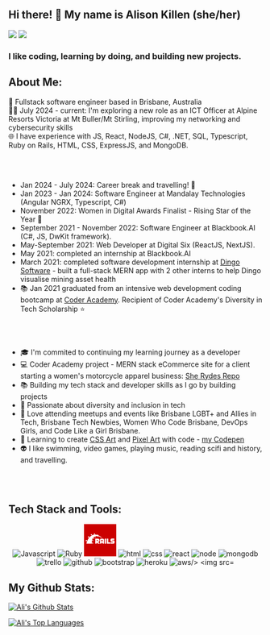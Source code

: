 ## Hi there! 👋 My name is Alison Killen (she/her)

[<img src="https://img.shields.io/badge/Twitter-1DA1F2?style=for-the-badge&logo=twitter&logoColor=white" />](https://twitter.com/alikillenit)
[<img src="https://img.shields.io/badge/LinkedIn-0077B5?style=for-the-badge&logo=linkedin&logoColor=white"/>](https://www.linkedin.com/in/alison-killen-2327a059/)


### I like coding, learning by doing, and building new projects. 

## About Me:

:wave: Fullstack software engineer based in Brisbane, Australia <br>
:woman_technologist: July 2024 - current: I'm exploring a new role as an ICT Officer at Alpine Resorts Victoria at Mt Buller/Mt Stirling, improving my networking and cybersecurity skills <br>
:globe_with_meridians: I have experience with JS, React, NodeJS, C#, .NET, SQL, Typescript, Ruby on Rails, HTML, CSS, ExpressJS, and MongoDB. <br>


<br>
<br>

- Jan 2024 - July 2024: Career break and travelling! :evergreen_tree:
- Jan 2023 - Jan 2024: Software Engineer at Mandalay Technologies (Angular NGRX, Typescript, C#)
- November 2022: Women in Digital Awards Finalist - Rising Star of the Year :confetti_ball:
- September 2021 - November 2022: Software Engineer at Blackbook.AI (C#, JS, DwKit framework).
- May-September 2021: Web Developer at Digital Six (ReactJS, NextJS).
- May 2021: completed an internship at Blackbook.AI
- March 2021: completed software development internship at [Dingo Software](https://www.dingo.com/) - built a full-stack MERN app with 2 other interns to help Dingo visualise mining asset health
- :books: Jan 2021 graduated from an intensive web development coding bootcamp at [Coder Academy](https://coderacademy.edu.au/). Recipient of Coder Academy's Diversity in Tech Scholarship :star:

<br>
<br>

- :mortar_board: I'm commited to continuing my learning journey as a developer 
- :computer: Coder Academy project - MERN stack eCommerce site for a client starting a women's motorcycle apparel business: [She Rydes Repo](https://github.com/alikillen/She_Rydes)
- :books: Building my tech stack and developer skills as I go by building projects
- :rainbow: Passionate about diversity and inclusion in tech
- :pizza: Love attending meetups and events like Brisbane LGBT+ and Allies in Tech, Brisbane Tech Newbies, Women Who Code Brisbane, DevOps Girls, and Code Like a Girl Brisbane.
- :art: Learning to create [CSS Art](https://github.com/alikillen/css_art) and [Pixel Art](https://github.com/alikillen/pixel_art) with code - [my Codepen](https://codepen.io/alikillen)
- :alien: I like swimming, video games, playing music, reading scifi and history, and travelling.

<br>
<br>

## Tech Stack and Tools:
<p align="center">
<img src="https://img.icons8.com/dusk/64/000000/javascript.png" alt="Javascript"/>
<img src="https://img.icons8.com/color/48/000000/ruby-programming-language.png" alt="Ruby"/>
<img src="./img/rails.png" alt="Ruby on Rails"/>
<img src="https://img.icons8.com/nolan/64/html-filetype.png" alt="html" />
<img src="https://img.icons8.com/nolan/64/css-filetype.png" alt="css" />
<img src="https://img.icons8.com/nolan/64/react-native.png" alt="react" />
<img src="https://img.icons8.com/color/96/000000/nodejs.png" alt="node"/>
<img src="https://img.icons8.com/color/48/000000/mongodb.png" alt="mongodb"/>


<img src="https://img.icons8.com/nolan/64/trello.png" alt="trello" />
<img src="https://img.icons8.com/nolan/64/github.png" alt="github" />
<img src="https://img.icons8.com/color/48/000000/bootstrap.png" alt="bootstrap" />
<img src="https://img.icons8.com/color/48/000000/heroku.png" alt="heroku"/>
<img src="https://img.icons8.com/color/48/000000/amazon-web-services.png" alt="aws/>
<img src="https://img.icons8.com/color/48/000000/postgreesql.png" alt="postgresql" />

</p>

## My Github Stats:

[![Ali's Github Stats](https://github-readme-stats.vercel.app/api?username=alikillen)](https://github.com/alikillen/github-readme-stats)

[![Ali's Top Languages](https://github-readme-stats.vercel.app/api/top-langs/?username=alikillen&layout=compact)](https://github.com/alikillen/github-readme-stats)

<!--
**alikillen/alikillen** is a ✨ _special_ ✨ repository because its `README.md` (this file) appears on your GitHub profile.

Here are some ideas to get you started:

- 🔭 I’m currently working on ...
- 🌱 I’m currently learning ...
- 👯 I’m looking to collaborate on ...
- 🤔 I’m looking for help with ...
- 💬 Ask me about ...
- 📫 How to reach me: ...
- 😄 Pronouns: ...
- ⚡ Fun fact: ...
-->
